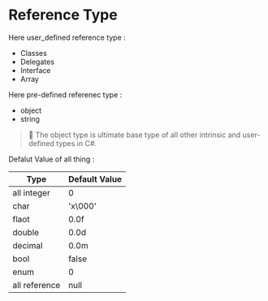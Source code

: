 Reference Type
==============
Here user_defined reference type : 
- Classes
- Delegates
- Interface
- Array
  
Here pre-defined referenec type : 
- object
- string

> 🔴 The object type is ultimate base type of all other intrinsic and user-defined types in C#.

Defalut Value of all thing : 

| Type   | Default Value                             |
|--------|-------------------------------------------|
| all integer| 0                                     |
| char   | 'x\000'                                   |
| flaot  | 0.0f                                      |
| double | 0.0d                                      |
| decimal| 0.0m                                      |
| bool   | false                                     |
| enum   | 0                                         |
| all reference | null                               |